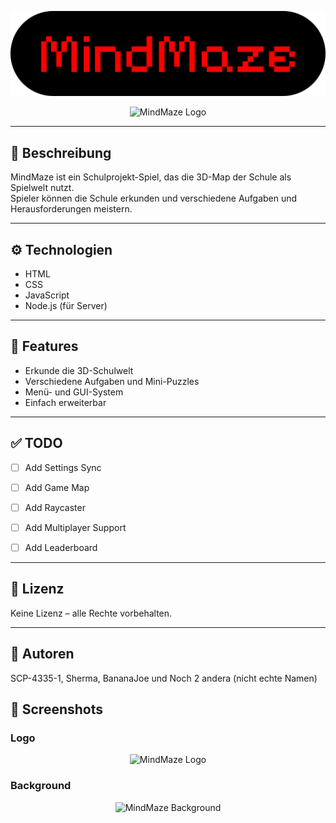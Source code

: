 <p align="center">
  <img src="MindMaze-header-banner.png" alt="MindMaze Logo" width="800"/>
</p>

<p align="center">
  <img src="MindMaze-Logo.png" alt="MindMaze Logo" width="300"/>
</p>

---

## 📖 Beschreibung
MindMaze ist ein Schulprojekt-Spiel, das die 3D-Map der Schule als Spielwelt nutzt.  
Spieler können die Schule erkunden und verschiedene Aufgaben und Herausforderungen meistern.

---

## ⚙️ Technologien
- HTML  
- CSS  
- JavaScript
- Node.js (für Server)

---

## 🚀 Features
- Erkunde die 3D-Schulwelt  
- Verschiedene Aufgaben und Mini-Puzzles  
- Menü- und GUI-System  
- Einfach erweiterbar  

---

## ✅ TODO

- [ ] Add Settings Sync

- [ ] Add Game Map

- [ ] Add Raycaster

- [ ] Add Multiplayer Support

- [ ] Add Leaderboard

---

## 📝 Lizenz

Keine Lizenz – alle Rechte vorbehalten.

--- 

## 👥 Autoren

SCP-4335-1, Sherma, BananaJoe und Noch 2 andera (nicht echte Namen)

## 🎨 Screenshots

### Logo
<p align="center"> <img src="MindMaze-Logo.png", alt="MindMaze Logo" width="200"/> </p>

 ### Background
<p align="center"> <img src="MindMaze-Background.jpg", alt="MindMaze Background" width="600"/> </p>